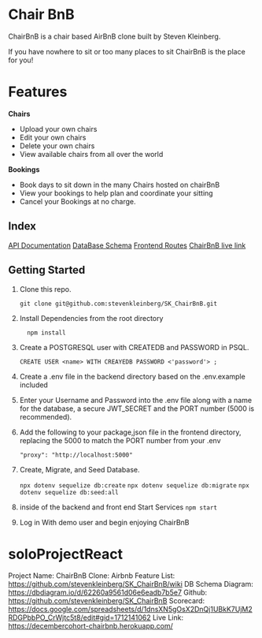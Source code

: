 # Chair BnB

ChairBnB is a chair based AirBnB clone built by Steven Kleinberg.

If you have nowhere to sit or too many places to sit ChairBnB is the place for you!


# Features
**Chairs**
 - Upload your own chairs
 - Edit your own chairs
 - Delete your own chairs
 - View available chairs from all over the world

**Bookings**
 - Book days to sit down in the many Chairs hosted on chairBnB
 - View your bookings to help plan and coordinate your sitting
 - Cancel your Bookings at no charge.

## Index

 [API Documentation](https://github.com/stevenkleinberg/SK_ChairBnB/wiki/API-Routes) 
 [DataBase Schema](https://dbdiagram.io/d/62260a9561d06e6eadb7b5e7)
 [Frontend Routes](https://github.com/stevenkleinberg/SK_ChairBnB/wiki/Frontend-Routes)
 [ChairBnB live link](https://decembercohort-chairbnb.herokuapp.com/)


## Getting Started

 1. Clone this repo.
	 

    `git clone git@github.com:stevenkleinberg/SK_ChairBnB.git`
    

 2. Install Dependencies from the root directory
	  
	   `  npm install`

 3. Create a POSTGRESQL user with CREATEDB and PASSWORD in PSQL.
	 
	  `CREATE USER <name> WITH CREAYEDB PASSWORD <'password'> ;`

 4. Create a .env file in the backend directory based on the .env.example included
 5. Enter your Username and Password into the .env file along with a name for the database, a secure JWT_SECRET and the PORT number (5000 is recommended).
 6. Add the following to your package,json file in the frontend directory, replacing the 5000 to match the PORT number from your .env
	 
	  `"proxy": "http://localhost:5000"`
    

 7. Create, Migrate, and Seed Database.
	  
	  `npx dotenv sequelize db:create`
	  `npx dotenv sequelize db:migrate`
	 `npx dotenv sequelize db:seed:all` 
	 

 8. inside of the backend and front end Start Services
	 `npm start`
9. Log in With demo user and begin enjoying ChairBnB

# soloProjectReact
 Project Name: ChairBnB
   Clone: Airbnb
   Feature List: https://github.com/stevenkleinberg/SK_ChairBnB/wiki
   DB Schema Diagram: https://dbdiagram.io/d/62260a9561d06e6eadb7b5e7
   Github:  https://github.com/stevenkleinberg/SK_ChairBnB
   Scorecard: https://docs.google.com/spreadsheets/d/1dnsXN5gOsX2DnQj1UBkK7UjM2RDGPbbPO_CrWjtc5t8/edit#gid=1712141062
   Live Link: https://decembercohort-chairbnb.herokuapp.com/
